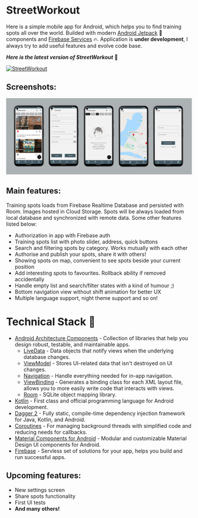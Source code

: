 # StreetWorkout
Here is a simple mobile app for Android, which helps you to find training spots all over the world. Builded with modern [Android Jetpack](https://developer.android.google.cn/jetpack/getting-started?hl=en) :rocket: components and  [Firebase Services](https://firebase.google.com/) :fire:. 
Application is **under development**, I always try to add useful features and evolve code base. 

***Here is the latest version of StreetWorkout*** :arrow_down_small:

[![StreetWorkout](https://img.shields.io/badge/StreetWorkout-APK-red?style=for-the-badge&logo=android)](https://github.com/steeshock/StreetWorkout/releases/download/0.0.1/app-debug.apk)

## Screenshots:
![](screenshots/app_screens_v2.png)

## Main features:
Training spots loads from Firebase Realtime Database and persisted with Room. Images hosted in Cloud Storage. Spots will be always loaded from local database and synchronized with remote data. Some other features listed below:
- Authorization in app with Firebase auth
- Training spots list with photo slider, address, quick buttons
- Search and filtering spots by category. Works mutually with each other
- Authorise and publish your spots, share it with others!
- Showing spots on map, convenient to see spots beside your current position
- Add interesting spots to favourites. Rollback ability if removed accidentally 
- Handle empty list and search/filter states with a kind of humour ;)
- Bottom navigation view without shift animation for better UX
- Multiple language support, night theme support and so on!

# Technical Stack :hammer:
- [Android Architecture Components](https://developer.android.com/topic/libraries/architecture) - Collection of libraries that help you design robust, testable, and maintainable apps.
  - [LiveData](https://developer.android.com/topic/libraries/architecture/livedata) - Data objects that notify views when the underlying database changes.
  - [ViewModel](https://developer.android.com/topic/libraries/architecture/viewmodel) - Stores UI-related data that isn't destroyed on UI changes. 
  - [Navigation](https://developer.android.com/topic/libraries/architecture/navigation/) - Handle everything needed for in-app navigation.
  - [ViewBinding](https://developer.android.com/topic/libraries/view-binding) - Generates a binding class for each XML layout file, allows you to more easily write code that interacts with views.
  - [Room](https://developer.android.com/topic/libraries/architecture/room) - SQLite object mapping library.
- [Kotlin](https://kotlinlang.org/) - First class and official programming language for Android development.
- [Dagger 2](https://dagger.dev/) - Fully static, compile-time dependency injection framework for Java, Kotlin, and Android.
- [Coroutines](https://kotlinlang.org/docs/reference/coroutines-overview.html) - For managing background threads with simplified code and reducing needs for callbacks.
- [Material Components for Android](https://github.com/material-components/material-components-android) - Modular and customizable Material Design UI components for Android.
- [Firebase](https://firebase.google.com/) - Servless set of solutions for your app, helps you build and run successful apps.

## Upcoming features:
- New settings screen
- Share spots functionality
- First UI tests
- **And many others!**
